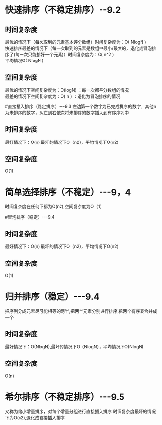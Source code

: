 
# 快速排序（不稳定排序）--9.2
## 时间复杂度
最优的情况下（每次取到的元素基本评分数组）时间复杂度为：O( NlogN )   
快速排序最差的情况下（每一次取到的元素是数组中最小/最大的，退化成冒泡排序了(每一次只能排好一个元素)）时间复杂度为：O( n^2 )    
平均情况O( NlogN )   
## 空间复杂度
最优的情况下空间复杂度为：O(logN) ：每一次都平分数组的情况   
最差的情况下空间复杂度为：O( n ) ：退化为冒泡排序的情况

#直接插入排序（稳定排序）---9.3
  左边第一个数字为已完成排序的数字，其他n为未排序的数字，从左到右依次将未排序的数字插入到有序序列中
 ## 时间复杂度
 最好情况下：O(n),最坏的情况下O（n2），平均情况下O(n2)
 ## 空间复杂度
  O(1)
  
# 简单选择排序（不稳定）---9，4
时间复杂度在任何下都为O(n2),空间复杂度为O（1）

#冒泡排序（稳定）---9.4
 ## 时间复杂度
 最好情况下：O(n),最坏的情况下O（n2），平均情况下O(n2)
 ## 空间复杂度
  O(1)
  
# 归并排序（稳定）---9.4
把序列分成元素尽可能相等的两半,把两半元素分别进行排序,把两个有序表合并成一个
 ## 时间复杂度
 最好情况下：O(NlogN),最坏的情况下O（NlogN），平均情况下O(NlogN)
 ## 空间复杂度
  O(n)
  
 # 希尔排序（不稳定排序）---9.5
 又称为缩小增量排序，对每个增量分组进行直接插入排序
 时间复杂度最坏的情况下为O(n2),退化成直接插入排序
